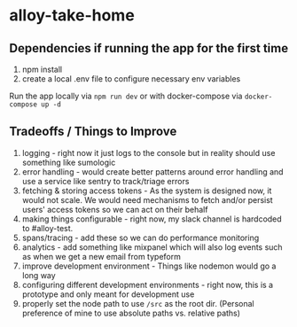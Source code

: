 # alloy-take-home

## Dependencies if running the app for the first time

1. npm install
2. create a local .env file to configure necessary env variables

Run the app locally via `npm run dev` or with docker-compose via `docker-compose up -d`

## Tradeoffs / Things to Improve

1. logging - right now it just logs to the console but in reality should use something like sumologic
2. error handling - would create better patterns around error handling and use a service like sentry to track/triage errors
3. fetching & storing access tokens - As the system is designed now, it would not scale. We would need mechanisms to fetch and/or persist users' access tokens so we can act on their behalf
4. making things configurable - right now, my slack channel is hardcoded to #alloy-test.
5. spans/tracing - add these so we can do performance monitoring
6. analytics - add something like mixpanel which will also log events such as when we get a new email from typeform
7. improve development environment - Things like nodemon would go a long way
8. configuring different development environments - right now, this is a prototype and only meant for development use
9. properly set the node path to use `/src` as the root dir. (Personal preference of mine to use absolute paths vs. relative paths)
